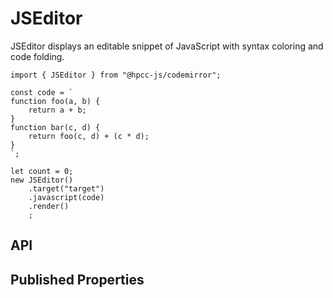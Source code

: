 # JSEditor

<!--meta

-->

JSEditor displays an editable snippet of JavaScript with syntax coloring and code folding.

```sample-code
import { JSEditor } from "@hpcc-js/codemirror";

const code = `
function foo(a, b) {
    return a + b;
}
function bar(c, d) {
    return foo(c, d) + (c * d);
}
`;

let count = 0;
new JSEditor()
    .target("target")
    .javascript(code)
    .render()
    ;            

```

## API

## Published Properties
```@hpcc-js/codemirror:JSEditor
```

